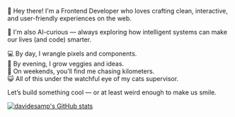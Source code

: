 👋 Hey there! I'm a Frontend Developer who loves crafting clean, interactive, and user-friendly experiences on the web.

🧠 I'm also AI-curious — always exploring how intelligent systems can make our lives (and code) smarter.

💻 By day, I wrangle pixels and components.  
🌱 By evening, I grow veggies and ideas.  
🏃 On weekends, you’ll find me chasing kilometers.  
😺 All of this under the watchful eye of my cats supervisor.

Let’s build something cool — or at least weird enough to make us smile.

[![davidesamp's GitHub stats](https://github-readme-stats.vercel.app/api?username=davidesamp&show_icons=true&theme=outrun&count_private=true)](https://github.com/davidesamp/github-readme-stats)


<!--STATS-->
<!-- This will be replaced by the script -->
<!--/STATS-->
